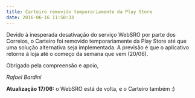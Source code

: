 ```yaml
---
title: Carteiro removido temporariamente da Play Store
date: 2016-06-16 11:50:33
---
```


Devido à inesperada desativação do serviço WebSRO por parte dos Correios, o Carteiro foi removido temporariamente da Play Store até que uma solução alternativa seja implementada. A previsão é que o aplicativo retorne à loja até o começo da semana que vem (20/06).

Obrigado pela compreensão e apoio,

_Rafael Bardini_

**Atualização 17/06:** o WebSRO está de volta, e o Carteiro também :)